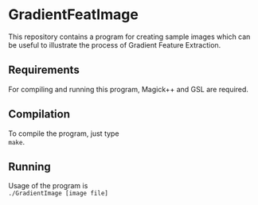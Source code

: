 # GradientFeatImage
This repository contains a program for creating sample images which can be useful to illustrate the process of Gradient Feature Extraction.

## Requirements
For compiling and running this program, Magick++ and GSL are required.

## Compilation
To compile the program, just type  
`make`.

## Running
Usage of the program is  
`./GradientImage [image file]`
